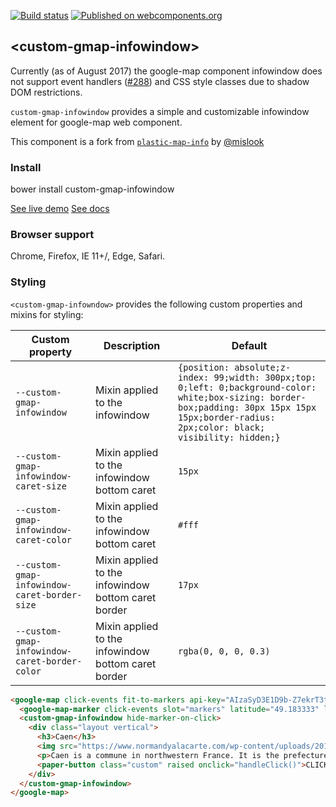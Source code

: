 [![Build status](https://travis-ci.org/DoubleTrade/custom-scrollbar.svg?branch=master)](https://travis-ci.org/DoubleTrade/custom-gmap-infowindow)
[![Published on webcomponents.org](https://img.shields.io/badge/webcomponents.org-published-blue.svg)](https://www.webcomponents.org/element/doubletrade/custom-gmap-infowindow)

## &lt;custom-gmap-infowindow&gt;

Currently (as of August 2017) the google-map component infowindow does not support event handlers ([#288](https://github.com/GoogleWebComponents/google-map/issues/288)) and CSS style classes due to shadow DOM restrictions.

`custom-gmap-infowindow` provides a simple and customizable infowindow element for google-map web component.

This component is a fork from [`plastic-map-info`](https://github.com/mlisook/plastic-map-info) by [@mislook](https://github.com/mlisook)

### Install

bower install custom-gmap-infowindow

[See live demo](https://doubletrade.github.io/custom-gmap-infowindow/components/custom-gmap-infowindow/demo/)
[See docs](https://doubletrade.github.io/custom-gmap-infowindow/)


### Browser support

Chrome, Firefox, IE 11+/, Edge, Safari.


### Styling

`<custom-gmap-infowndow>` provides the following custom properties and mixins for styling:

Custom property                              | Description                                         | Default
---------------------------------------------|-----------------------------------------------------|----------
`--custom-gmap-infowindow`                   | Mixin applied to the infowindow                     | `{position: absolute;z-index: 99;width: 300px;top: 0;left: 0;background-color: white;box-sizing: border-box;padding: 30px 15px 15px 15px;border-radius: 2px;color: black; visibility: hidden;}`
`--custom-gmap-infowindow-caret-size`        | Mixin applied to the infowindow bottom caret        | `15px`
`--custom-gmap-infowindow-caret-color`       | Mixin applied to the infowindow bottom caret        | `#fff`
`--custom-gmap-infowindow-caret-border-size` | Mixin applied to the infowindow bottom caret border | `17px`
`--custom-gmap-infowindow-caret-border-color`| Mixin applied to the infowindow bottom caret border | `rgba(0, 0, 0, 0.3)`

<!---
```
<custom-element-demo>
  <template>
    <script src="../webcomponentsjs/webcomponents-lite.js"></script>
    <link rel="import" href="custom-gmap-infowindow.html">
    <link rel="import" href="../google-map/google-map.html">
    <link rel="import" href="../paper-button/paper-button.html">
    <style is="custom-style">
      google-map {
        height: 500px;
        width: 100%;
      }

      custom-gmap-infowindow  paper-button {
        background: var(--primary-color);
        color: #fff;
        width: 100%;
        margin: 0;
      }

      custom-gmap-infowindow h3 {
        margin: 0 0 5px 0;
      }

    </style>
    <script>
    document.addEventListener('google-map-marker-click', (event) => {
      document.querySelector('custom-gmap-infowindow').showInfoWindow(event.srcElement.marker);
    });

    function handleClick() {
      alert('Event handler is working, yo !');
    }
    </script>
    <next-code-block></next-code-block>
  </template>
</custom-element-demo>
```
-->
```html
<google-map click-events fit-to-markers api-key="AIzaSyD3E1D9b-Z7ekrT3tbhl_dy8DCXuIuDDRc">
  <google-map-marker click-events slot="markers" latitude="49.183333" longitude="-0.350000"></google-map-marker>
  <custom-gmap-infowindow hide-marker-on-click>
    <div class="layout vertical">
      <h3>Caen</h3>
      <img src="https://www.normandyalacarte.com/wp-content/uploads/2016/05/880px-Normandie_Calvados_Caen1_tango7174-300x100.jpg" width="300" height="100">
      <p>Caen is a commune in northwestern France. It is the prefecture of the Calvados department. The city proper has 108,365 inhabitants (as of 2012), while its urban area has 420,000, making Caen the largest city in former Lower Normandy.</p>
      <paper-button class="custom" raised onclick="handleClick()">CLICK ME !</paper-button>
    </div>
  </custom-gmap-infowindow>
</google-map>
```